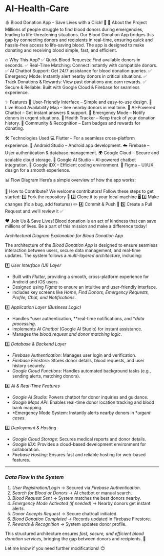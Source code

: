 # AI-Health-Care

🩸 Blood Donation App – Save Lives with a Click! 🚀
📌 About the Project
Millions of people struggle to find blood donors during emergencies, leading to life-threatening situations. Our Blood Donation App bridges this gap by connecting donors and recipients in real-time, ensuring quick and hassle-free access to life-saving blood. The app is designed to make donating and receiving blood simple, fast, and efficient.

🔥 Why This App?
✅ Quick Blood Requests: Find available donors in seconds.
✅ Real-Time Matching: Connect instantly with compatible donors.
✅ AI Chatbot Support: Get 24/7 assistance for blood donation queries.
✅ Emergency Mode: Instantly alert nearby donors in critical situations.
✅ Track Donations & Rewards: View past donations and earn rewards.
✅ Secure & Reliable: Built with Google Cloud & Firebase for seamless experience.

✨ Features
🔹 User-Friendly Interface – Simple and easy-to-use design.
🔹 Live Blood Availability Map – See nearby donors in real time.
🔹 AI-Powered Chatbot – Get instant answers & support.
🔹 Emergency Mode – Notify donors in urgent situations.
🔹 Health Tracker – Keep track of your donation history.
🔹 Community & Recognition – Earn badges and rewards for donating.

🛠️ Technologies Used
💻 Flutter – For a seamless cross-platform experience.
📱 Android Studio – Android app development.
☁️ Firebase – User authentication & database management.
🌍 Google Cloud – Secure and scalable cloud storage.
🤖 Google AI Studio – AI-powered chatbot integration.
🔗 Google IDX – Efficient coding environment.
🎨 Figma – UI/UX design for a smooth experience.

📊 Flow Diagram
Here’s a simple overview of how the app works:

🚀 How to Contribute?
We welcome contributors! Follow these steps to get started:
1️⃣ Fork the repository 📂
2️⃣ Clone it to your local machine 🖥️
3️⃣ Make changes (fix a bug, add features) ✏️
4️⃣ Commit & Push 🚀
5️⃣ Create a Pull Request and we’ll review it ✅

❤️ Join Us & Save Lives!
Blood donation is an act of kindness that can save millions of lives. Be a part of this mission and make a difference today!


*Architectural Diagram Explanation for Blood Donation App*  

The architecture of the *Blood Donation App* is designed to ensure seamless interaction between users, secure data management, and real-time updates. The system follows a *multi-layered architecture*, including:  

1️⃣ *User Interface (UI) Layer*  
   - Built with *Flutter*, providing a smooth, cross-platform experience for Android and iOS users.  
   - Designed using *Figma* to ensure an intuitive and user-friendly interface.  
   - Includes key screens like *Home, Find Donors, Emergency Requests, Profile, Chat, and Notifications*.  

2️⃣ *Application Layer (Business Logic)*  
   - Handles *user authentication, **real-time notifications, and **data processing*.  
   - Implements *AI Chatbot* (Google AI Studio) for instant assistance.  
   - Manages the *blood request and donor matching logic*.  

3️⃣ *Database & Backend Layer*  
   - *Firebase Authentication*: Manages user login and verification.  
   - *Firebase Firestore*: Stores donor details, blood requests, and user history securely.  
   - *Google Cloud Functions*: Handles automated background tasks (e.g., sending alerts, matching donors).  

4️⃣ *AI & Real-Time Features*  
   - *Google AI Studio*: Powers chatbot for donor inquiries and guidance.  
   - *Google Maps API*: Enables real-time donor location tracking and blood bank mapping.  
   - *Emergency Mode System: Instantly alerts nearby donors in **urgent cases*.  

5️⃣ *Deployment & Hosting*  
   - *Google Cloud Storage*: Secures medical reports and donor details.  
   - *Google IDX*: Provides a cloud-based development environment for collaboration.  
   - *Firebase Hosting*: Ensures fast and reliable hosting for web-based features.  

---

### *Data Flow in the System*  
1. *User Registration/Login* → Secured via *Firebase Authentication*.  
2. *Search for Blood or Donors* → AI chatbot or manual search.  
3. *Blood Request Sent* → System matches the best donors nearby.  
4. *Emergency Mode Activated (if needed)* → Nearby donors get instant alerts.  
5. *Donor Accepts Request* → Secure chat/call initiated.  
6. *Blood Donation Completed* → Records updated in Firebase Firestore.  
7. *Rewards & Recognition* → System updates donor profile.  

This structured architecture ensures *fast, secure, and efficient blood donation services*, bridging the gap between donors and recipients. 🚀  

Let me know if you need further modifications! 😊
